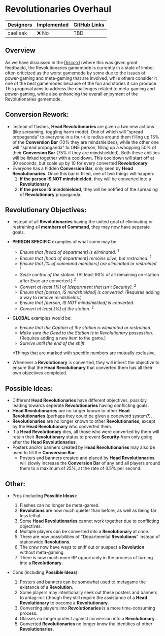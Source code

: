 # Revolutionaries Overhaul

| Designers | Implemented | GitHub Links |
|---|---|---|
| caelleak | :x: No | TBD |

## Overview

As we have discussed in the [Discord](https://discord.com/channels/310555209753690112/311537926376783886/1258727306889793666) (where this was given *great* feedback), the Revolutionaries gamemode is currently in a state of limbo; often criticized as the worst gamemode by some due to the issues of power-gaming and meta-gaming that are involved, while others consider it one of the best gamemodes because of the fun and stories it can produce. This proposal aims to address the challenges related to meta-gaming and power-gaming, while also enhancing the overall enjoyment of the Revolutionaries gamemode.

## Conversion Rework:

- Instead of flashes, **Head Revolutionaries** are given a two new actions (like screaming, toggling harm mode). One of which will "spread propaganda" to everyone in a four-tile radius around them filling up 15% of the **Conversion Bar** (10% they are mindshielded), while the other one will "spread propoganda" to ONE person, filling up a whopping 50% of their **Conversion Bar** (75% if they are mindshielded). Both these abilities will be linked together with a cooldown. This cooldown will start off at 30 seconds, but scale up by 10 for every converted **Revolutionary**.
- Everyone has a hidden **Conversion Bar**, only seen by **Head Revolutionaries**. Once this bar is filled, one of two things will happen:
  1. **If the person IS NOT mindshielded**, they will be converted into a **Revolutionary**.
  2. **If the person IS mindshielded**, they will be notified of the spreading of **Revolutionary** propaganda.

## Revolutionary Objectives:

- Instead of all **Revolutionaries** having the united goal of eliminating or restraining all **members of Command**, they may now have separate goals.
- **PERSON SPECIFIC** examples of what some may be:
  - *Ensure that [head of department] is eliminated.* <sup>1</sup>
  - *Ensure that [head of department] remains alive, but restrained.* <sup>1</sup>
  - *Ensure that [% of command members] are eliminated or restrained.* <sup>1</sup>
  - *Seize control of the station.* (At least 90% of all remaining on-station after Evac are converted.) <sup>2</sup>
  - *Convert at least [%] of [department that isn't Security].* <sup>2</sup>
  - *Ensure that [person, IS mindshielded] is converted.* (Requires adding a way to remove mindshields.)
  - *Ensure that [person, IS NOT mindshielded] is converted.*
  - *Convert at least [%] of the station.* <sup>2</sup>
- **GLOBAL** examples would be:
  - *Ensure that the Captain of the station is eliminated or restrained.*
  - *Make sure the Deed to the Station is in Revolutionary possession.* (Requires adding a new item to the game.)
  - *Survive until the end of the shift.*

  *Things that are marked with specific numbers are mutually exclusive.
- Whenever a **Revolutionary** is converted, they will inherit the objective to ensure that the **Head Revolutionary** that converted them has all their own objectives completed.

## Possible Ideas:

- Different **Head Revolutionaries** have different objectives, possibly leading towards seperate **Revolutionaries** having conflicting goals.
- **Head Revolutionaries** are no longer known to other **Head Revolutionaries** (perhaps they could be given a codeword system?).
- **Revolutionaries** are no longer known to other **Revolutionaries**, except by the **Head Revolutionary** who converted them.
- If a **Head Revolutionary** dies, all those who were converted by them will retain their **Revolutionary** status to prevent **Security** from only going after the **Head Revolutionaries**.
- Posters and/or banners created by **Head Revolutionaries** may also be used to fill the **Conversion Bar**.
  - Posters and banners created and placed by **Head Revolutionaries** will slowly increase the **Conversion Bar** of any and all players around them to a maximum of 25%, at the rate of 0.5% per second.


## Other:

- Pros (including **Possible Ideas**):
  1. Flashes can no longer be meta-gamed.
  2. **Revolutions** are now much quieter than before, as well as being far less lethal.
  3. Some **Head Revolutionaries** cannot work together due to conflicting objectives.
  4. Multiple players can be converted into a **Revolutionary** at once.
  5. There are now possibilities of "Departmental **Revolutions**" instead of stationwide **Revolutions**.
  6. The crew now have ways to sniff out or suspect a **Revolution** without meta-gaming.
  7. There is now much more RP opportunity in the process of turning into a **Revolutionary**.

- Cons (including **Possible Ideas**):
  1. Posters and banners can be somewhat used to metagame the existance of a **Revolution**.
  2. Some players may intentionally seek out these posters and banners to antag-roll (though they still require the assistance of a **Head Revolutionary** to become a **Revoltutionary**.
  3. Converting players into **Revolutionaries** is a more time-consuming process.
  4. Glasses no longer protect against conversion into a **Revolutionary**.
  5. Converted **Revolutionaries** no longer know the identities of other **Revolutionaries**.
